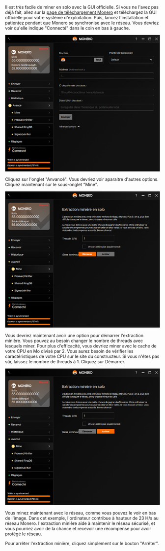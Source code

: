 Il est très facile de miner en solo avec la GUI officielle. Si vous ne l'avez pas déjà fait, allez sur la <a href="{{site.baseurl}}/downloads/">page de téléchargement Monero</a> et téléchargez la GUI officielle pour votre système d'exploitation. Puis, lancez l'installation et patientez pendant que Monero se synchronise avec le réseau. Vous devriez voir qu'elle indique "Connecté" dans le coin en bas à gauche.

<img src="png/solo_mine_GUI/01.PNG" style="width: 600px;"/>

Cliquez sur l'onglet "Anvancé". Vous devriez voir aparaitre d'autres options. Cliquez maintenant sur le sous-onglet "Mine".

<img src="png/solo_mine_GUI/02.PNG" style="width: 600px;"/>

Vous devriez maintenant avoir une option pour démarrer l'extraction minière. Vous pouvez au besoin changer le nombre de threads avec lesquels miner. Pour plus d'efficacité, vous devriez miner avec le cache de votre CPU en Mo divisé par 2. Vous aurez besoin de vérifier les caractéristiques de votre CPU sur le site du constructeur. Si vous n'êtes pas sûr, laissez le nombre de threads à 1. Cliquez sur Démarrer.

<img src="png/solo_mine_GUI/03.PNG" style="width: 600px;"/>

Vous minez maintenant avec le réseau, comme vous pouvez le voir en bas de l'image. Dans cet exemple, l'ordinateur contribue à hauteur de 23 H/s au réseau Monero. l'extraction minière aide à maintenir le réseau sécurisé, et vous pourriez avoir de la chance et recevoir une récompense pour avoir protégé le réseau.

Pour arrêter l'extraction minière, cliquez simplement sur le bouton "Arrêter".
